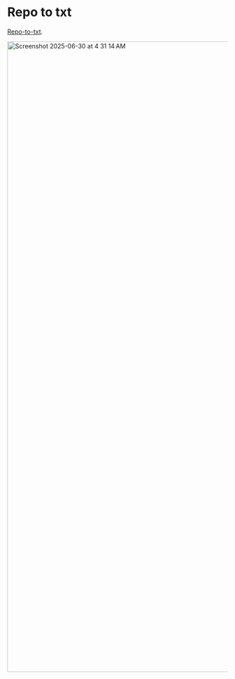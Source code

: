 # Repo to txt
[Repo-to-txt](https://repo-to-txt.pages.dev).

<img width="1440" alt="Screenshot 2025-06-30 at 4 31 14 AM" src="https://github.com/user-attachments/assets/e2ef483a-e854-4909-9f5c-37d8e96d3f28" />
